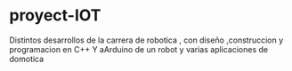 # proyect-IOT

Distintos desarrollos  de  la carrera de robotica  , con diseño ,construccion  y programacion  en C++ Y aArduino  de un robot y varias aplicaciones 
de domotica
